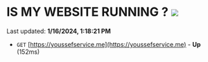 # IS MY WEBSITE RUNNING ? [![](https://img.shields.io/static/v1?label=Sponsor&message=%E2%9D%A4&logo=GitHub&color=%23fe8e86)](https://github.com/sponsors/<username>)

Last updated: **1/16/2024, 1:18:21 PM**

- `GET` [https://youssefservice.me](https://youssefservice.me) - **Up** (152ms)

